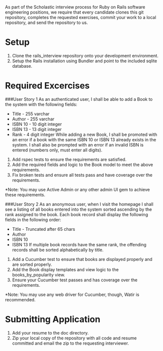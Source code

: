 As part of the Scholastic interview process for Ruby on Rails software engineering positions,
we require that every candidate clones this git repository, completes the requested
exercises, commit your work to a local repository, and send the repository to us.

Setup
=====
1. Clone the rails_interview repository onto your development environment.
2. Setup the Rails installation using Bundler and point to the included sqlite database.

Required Excercises
===================

###User Story 1
As an authenticated user, I shall be able to add a Book to the system
with the following fields:
* Title - 255 varchar
* Author - 255 varchar
* ISBN 10 - 10 digit integer
* ISBN 13 - 13 digit integer
* Rank - 4 digit integer
While adding a new Book, I shall be promoted with an error if a book
with the same ISBN 10 or ISBN 13 already exists in the system. I shall also
be prompted with an error if an invalid ISBN is entered (numbers only, must enter all digits).

1. Add rspec tests to ensure the requirements are satisfied.
2. Add the required fields and logic to the Book model to meet the above requirements.
3. Fix broken tests and ensure all tests pass and have coverage over the requirements.

*Note: You may use Active Admin or any other admin UI gem to achieve these requirements.

###User Story 2
As an anonymous user, when I visit the homepage I shall see a listing of all
books entered into the system sorted ascending by the rank assigned to the book. Each
book record shall display the following fields in the following order:
* Title - Truncated after 65 chars
* Author
* ISBN 10
* ISBN 13
If multiple book records have the same rank, the offending records shall be sorted alphabetically by title.

1. Add a Cucumber test to ensure that books are displayed properly and are sorted properly.
2. Add the Book display templates and view logic to the books_by_popularity view.
3. Ensure your Cucumber test passes and has coverage over the requirements.

*Note: You may use any web driver for Cucumber, though, Watir is recommended.

Submitting Application
======================
1. Add your resume to the doc directory.
2. Zip your local copy of the repository with all code and resume committed and email the zip to the requesting interviewer.

